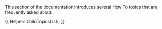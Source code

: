 ﻿This section of the documentation introduces several How To topics that are frequently asked about.

{{ Helpers.ChildTopicsList() }}